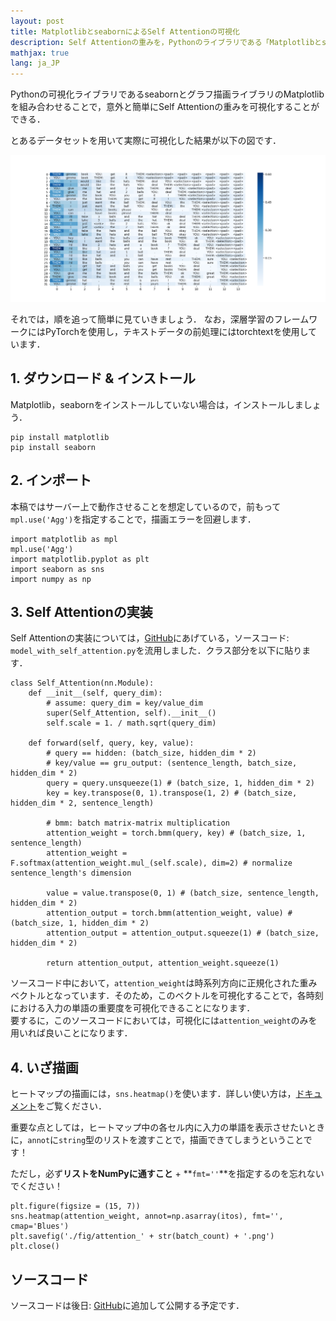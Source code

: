 ```yaml
---
layout: post
title: MatplotlibとseabornによるSelf Attentionの可視化
description: Self Attentionの重みを，Pythonのライブラリである「Matplotlibとseaborn」を活用して可視化する方法について紹介します．モデルの実装は，PyTorchに基づきます．
mathjax: true
lang: ja_JP
---
```


Pythonの可視化ライブラリであるseabornとグラフ描画ライブラリのMatplotlibを組み合わせることで，意外と簡単にSelf Attentionの重みを可視化することができる．

とあるデータセットを用いて実際に可視化した結果が以下の図です．

![attentionの可視化結果](../resources/2019-04-02/attention.png)

それでは，順を追って簡単に見ていきましょう．
なお，深層学習のフレームワークにはPyTorchを使用し，テキストデータの前処理にはtorchtextを使用しています．

## 1. ダウンロード & インストール
Matplotlib，seabornをインストールしていない場合は，インストールしましょう．
```
pip install matplotlib
pip install seaborn
```

## 2. インポート
本稿ではサーバー上で動作させることを想定しているので，前もって`mpl.use('Agg')`を指定することで，描画エラーを回避します．
```
import matplotlib as mpl
mpl.use('Agg')
import matplotlib.pyplot as plt
import seaborn as sns
import numpy as np
```

## 3. Self Attentionの実装
Self Attentionの実装については，[GitHub](https://github.com/gucci-j/imdb-classification-gru)にあげている，ソースコード: `model_with_self_attention.py`を流用しました．クラス部分を以下に貼ります．

```
class Self_Attention(nn.Module):
    def __init__(self, query_dim):
        # assume: query_dim = key/value_dim
        super(Self_Attention, self).__init__()
        self.scale = 1. / math.sqrt(query_dim)

    def forward(self, query, key, value):
        # query == hidden: (batch_size, hidden_dim * 2)
        # key/value == gru_output: (sentence_length, batch_size, hidden_dim * 2)
        query = query.unsqueeze(1) # (batch_size, 1, hidden_dim * 2)
        key = key.transpose(0, 1).transpose(1, 2) # (batch_size, hidden_dim * 2, sentence_length)

        # bmm: batch matrix-matrix multiplication
        attention_weight = torch.bmm(query, key) # (batch_size, 1, sentence_length)
        attention_weight = F.softmax(attention_weight.mul_(self.scale), dim=2) # normalize sentence_length's dimension

        value = value.transpose(0, 1) # (batch_size, sentence_length, hidden_dim * 2)
        attention_output = torch.bmm(attention_weight, value) # (batch_size, 1, hidden_dim * 2)
        attention_output = attention_output.squeeze(1) # (batch_size, hidden_dim * 2)

        return attention_output, attention_weight.squeeze(1)
```

ソースコード中において，`attention_weight`は時系列方向に正規化された重みベクトルとなっています．そのため，このベクトルを可視化することで，各時刻における入力の単語の重要度を可視化できることになります．  
要するに，このソースコードにおいては，可視化には`attention_weight`のみを用いれば良いことになります．

## 4. いざ描画

ヒートマップの描画には，`sns.heatmap()`を使います．詳しい使い方は，[ドキュメント](https://seaborn.pydata.org/generated/seaborn.heatmap.html)をご覧ください．

重要な点としては，ヒートマップ中の各セル内に入力の単語を表示させたいときに，`annot`に`string`型のリストを渡すことで，描画できてしまうということです！

ただし，必ず**リストをNumPyに通すこと** + **`fmt=''`**を指定するのを忘れないでください！

```
plt.figure(figsize = (15, 7))
sns.heatmap(attention_weight, annot=np.asarray(itos), fmt='', cmap='Blues')
plt.savefig('./fig/attention_' + str(batch_count) + '.png')
plt.close()
```

## ソースコード
ソースコードは後日: [GitHub](https://github.com/gucci-j/imdb-classification-gru)に追加して公開する予定です．